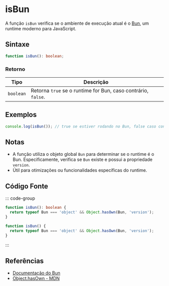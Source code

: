 # isBun

A função `isBun` verifica se o ambiente de execução atual é o [Bun](https://bun.sh), um runtime moderno para JavaScript.

## Sintaxe

```typescript
function isBun(): boolean;
```

### Retorno

| Tipo      | Descrição                                                           |
|-----------|---------------------------------------------------------------------|
| `boolean` | Retorna `true` se o runtime for Bun, caso contrário, `false`.       |

## Exemplos

```typescript
console.log(isBun()); // true se estiver rodando no Bun, false caso contrário
```

## Notas

- A função utiliza o objeto global `Bun` para determinar se o runtime é o Bun. Especificamente, verifica se `Bun` existe e possui a propriedade `version`.
- Útil para otimizações ou funcionalidades específicas do runtime.

## Código Fonte

::: code-group
```typescript
function isBun(): boolean {
  return typeof Bun === 'object' && Object.hasOwn(Bun, 'version');
}
```

```javascript
function isBun() {
  return typeof Bun === 'object' && Object.hasOwn(Bun, 'version');
}
```
:::

## Referências

- [Documentação do Bun](https://bun.sh/docs)
- [Object.hasOwn - MDN](https://developer.mozilla.org/pt-BR/docs/Web/JavaScript/Reference/Global_Objects/Object/hasOwn)